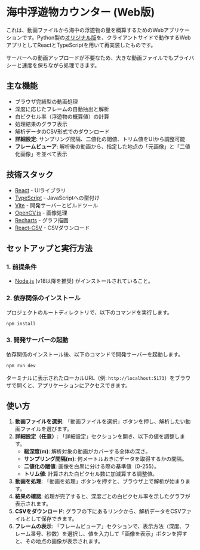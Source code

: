 # 海中浮遊物カウンター (Web版)

これは、動画ファイルから海中の浮遊物の量を概算するためのWebアプリケーションです。Python製の[オリジナル版](https://github.com/kuronos357/marine-object-counter)を、クライアントサイドで動作するWebアプリとしてReactとTypeScriptを用いて再実装したものです。

サーバーへの動画アップロードが不要なため、大きな動画ファイルでもプライバシーと速度を保ちながら処理できます。

## 主な機能

- ブラウザ完結型の動画処理
- 深度に応じたフレームの自動抽出と解析
- 白ピクセル率（浮遊物の概算値）の計算
- 処理結果のグラフ表示
- 解析データのCSV形式でのダウンロード
- **詳細設定**: サンプリング間隔、二値化の閾値、トリム値をUIから調整可能
- **フレームビューア**: 解析後の動画から、指定した地点の「元画像」と「二値化画像」を並べて表示

## 技術スタック

- [React](https://react.dev/) - UIライブラリ
- [TypeScript](https://www.typescriptlang.org/) - JavaScriptへの型付け
- [Vite](https://vitejs.dev/) - 開発サーバーとビルドツール
- [OpenCV.js](https://docs.opencv.org/4.x/d5/d10/tutorial_js_root.html) - 画像処理
- [Recharts](https://recharts.org/) - グラフ描画
- [React-CSV](https://github.com/react-csv/react-csv) - CSVダウンロード

## セットアップと実行方法

### 1. 前提条件

- [Node.js](https://nodejs.org/) (v18以降を推奨) がインストールされていること。

### 2. 依存関係のインストール

プロジェクトのルートディレクトリで、以下のコマンドを実行します。

```bash
npm install
```

### 3. 開発サーバーの起動

依存関係のインストール後、以下のコマンドで開発サーバーを起動します。

```bash
npm run dev
```

ターミナルに表示されたローカルURL（例: `http://localhost:5173`）をブラウザで開くと、アプリケーションにアクセスできます。

## 使い方

1.  **動画ファイルを選択**: 「動画ファイルを選択」ボタンを押し、解析したい動画ファイルを選びます。
2.  **詳細設定（任意）**: 「詳細設定」セクションを開き、以下の値を調整します。
    - **総深度(m)**: 解析対象の動画がカバーする全体の深さ。
    - **サンプリング間隔(m)**: 何メートルおきにデータを取得するかの間隔。
    - **二値化の閾値**: 画像を白黒に分ける際の基準値（0-255）。
    - **トリム値**: 計算された白ピクセル数に加減算する調整値。
3.  **動画を処理**: 「動画を処理」ボタンを押すと、ブラウザ上で解析が始まります。
4.  **結果の確認**: 処理が完了すると、深度ごとの白ピクセル率を示したグラフが表示されます。
5.  **CSVをダウンロード**: グラフの下にあるリンクから、解析データをCSVファイルとして保存できます。
6.  **フレームの表示**: 「フレームビューア」セクションで、表示方法（深度、フレーム番号、秒数）を選択し、値を入力して「画像を表示」ボタンを押すと、その地点の画像が表示されます。
